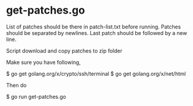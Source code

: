 # get-patches.go #

List of patches should be there in patch-list.txt before running. Patches should be separated by newlines. Last patch should be followed by a new line.

Script download and copy patches to zip folder

Make sure you have following,

$ go get golang.org/x/crypto/ssh/terminal
$ go get golang.org/x/net/html

Then do

$ go run get-patches.go
